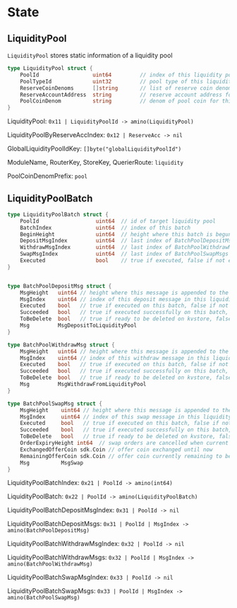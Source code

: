 <!--
order: 2
-->

# State

## LiquidityPool

`LiquidityPool` stores static information of a liquidity pool

```go
type LiquidityPool struct {
	PoolId                 uint64         // index of this liquidity pool
	PoolTypeId             uint32         // pool type of this liquidity pool
	ReserveCoinDenoms      []string       // list of reserve coin denoms for this liquidity pool
	ReserveAccountAddress  string         // reserve account address for this liquidity pool to store reserve coins
	PoolCoinDenom          string         // denom of pool coin for this liquidity pool
}
```

LiquidityPool: `0x11 | LiquidityPoolId -> amino(LiquidityPool)`

LiquidityPoolByReserveAccIndex: `0x12 | ReserveAcc -> nil`

GlobalLiquidityPoolIdKey: `[]byte("globalLiquidityPoolId")`

ModuleName, RouterKey, StoreKey, QuerierRoute: `liquidity`

PoolCoinDenomPrefix: `pool`

## LiquidityPoolBatch

```go
type LiquidityPoolBatch struct {
	PoolId                  uint64  // id of target liquidity pool
	BatchIndex              uint64  // index of this batch
	BeginHeight             uint64  // height where this batch is begun
	DepositMsgIndex         uint64  // last index of BatchPoolDepositMsgs
	WithdrawMsgIndex        uint64  // last index of BatchPoolWithdrawMsgs
	SwapMsgIndex            uint64  // last index of BatchPoolSwapMsgs
	Executed                bool    // true if executed, false if not executed yet
}


type BatchPoolDepositMsg struct {
	MsgHeight   uint64 // height where this message is appended to the batch
	MsgIndex    uint64 // index of this deposit message in this liquidity pool
	Executed    bool   // true if executed on this batch, false if not executed yet
	Succeeded   bool   // true if executed successfully on this batch, false if failed
	ToBeDelete  bool   // true if ready to be deleted on kvstore, false if not ready to be deleted
	Msg         MsgDepositToLiquidityPool
}

type BatchPoolWithdrawMsg struct {
	MsgHeight   uint64 // height where this message is appended to the batch
	MsgIndex    uint64 // index of this withdraw message in this liquidity pool
	Executed    bool   // true if executed on this batch, false if not executed yet
	Succeeded   bool   // true if executed successfully on this batch, false if failed
	ToBeDelete  bool   // true if ready to be deleted on kvstore, false if not ready to be deleted
	Msg         MsgWithdrawFromLiquidityPool
}

type BatchPoolSwapMsg struct {
	MsgHeight    uint64 // height where this message is appended to the batch
	MsgIndex     uint64 // index of this swap message in this liquidity pool
	Executed     bool   // true if executed on this batch, false if not executed yet
	Succeeded    bool   // true if executed successfully on this batch, false if failed
	ToBeDelete   bool   // true if ready to be deleted on kvstore, false if not ready to be deleted
	OrderExpiryHeight int64  // swap orders are cancelled when current height is equal or higher than ExpiryHeight
	ExchangedOfferCoin sdk.Coin // offer coin exchanged until now
	RemainingOfferCoin sdk.Coin // offer coin currently remaining to be exchanged
	Msg          MsgSwap
}

```

LiquidityPoolBatchIndex: `0x21 | PoolId -> amino(int64)`

LiquidityPoolBatch: `0x22 | PoolId -> amino(LiquidityPoolBatch)`

LiquidityPoolBatchDepositMsgIndex: `0x31 | PoolId -> nil`

LiquidityPoolBatchDepositMsgs: `0x31 | PoolId | MsgIndex -> amino(BatchPoolDepositMsg)`

LiquidityPoolBatchWithdrawMsgIndex: `0x32 | PoolId -> nil`

LiquidityPoolBatchWithdrawMsgs: `0x32 | PoolId | MsgIndex -> amino(BatchPoolWithdrawMsg)`

LiquidityPoolBatchSwapMsgIndex: `0x33 | PoolId -> nil`

LiquidityPoolBatchSwapMsgs: `0x33 | PoolId | MsgIndex -> amino(BatchPoolSwapMsg)`
